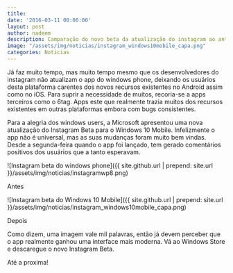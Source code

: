 ```yaml
---
title: 
date: '2016-03-11 00:00:00'
layout: post
author: nadeem
description: Camparação do novo beta da atualização do instagram ao antigo beta
image: "/assets/img/noticias/instagram_windows10mobile_capa.png"
categories: Noticias
---
```


Já faz muito tempo, mas muito tempo mesmo que os desenvolvedores do instagram não atualizam o app do windows phone, deixando os usuários desta plataforma carentes dos novos recursos existentes no Android assim como no iOS.
Para suprir a necessidade de muitos, recoria-se a apps terceiros como o 6tag.
Apps este que realmente trazia muitos dos recursos existentes em outras plataformas embora com bugs consistentes.

Para a alegria dos windows users, a Microsoft apresentou uma nova atualização do Instagram Beta para o Windows 10 Mobile.
Infelizmente o app não é universal, mas as suas mudanças foram muito bem vindas.
Desde a segunda-feira quando o app foi lançado, tem gerado comentários positivos dos usuários que a tanto esperavam.

![Instagram beta do windows phone]({{ site.github.url | prepend: site.url }}/assets/img/noticias/instagramwp8.png)

Antes

![Instagram beta do Windows 10 Mobile]({{ site.github.url | prepend: site.url }}/assets/img/noticias/instagram_windows10mobile_capa.png)

Depois

Como dizem, uma imagem vale mil palavras, então já devem perceber que o app realmente ganhou uma interface mais moderna.
Vá ao Windows Store e descaregue o novo Instagram Beta.

Até a proxima!